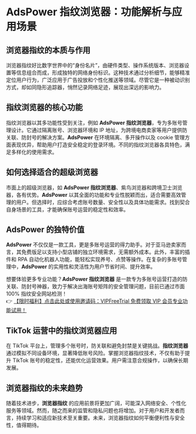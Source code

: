 # AdsPower 指纹浏览器：功能解析与应用场景

## 浏览器指纹的本质与作用

浏览器指纹好比数字世界中的“身份名片”，由硬件类型、操作系统版本、浏览器设置等信息组合而成，形成独特的网络身份标识。这种技术通过分析细节，能够精准定位用户行为，广泛应用于广告投放和个性化推送等领域。尽管它是一种被动识别方式，却如同隐形追踪器，悄然记录网络足迹，展现出深远的影响力。

## 指纹浏览器的核心功能

指纹浏览器以其多功能性受到关注，例如 **AdsPower 指纹浏览器**，专为多账号管理设计。它通过隔离账号、浏览器环境和 IP 地址，为跨境电商卖家等用户提供防关联、防封号的解决方案。**AdsPower** 在环境隔离、多开操作以及 cookie 管理方面表现优异，帮助用户打造安全稳定的登录环境。不同的指纹浏览器各具特色，满足多样化的使用需求。

## 如何选择适合的超级浏览器

市面上的超级浏览器，如 **AdsPower 指纹浏览器**、紫鸟浏览器和跨境卫士浏览器，各有优势。**AdsPower** 以其全面的功能和专业性脱颖而出，适合需要高效管理的用户。但选择时，应综合考虑账号数量、安全性以及具体功能需求。找到契合自身场景的工具，才能确保账号运营的稳定性和效率。

## AdsPower 的独特价值

**AdsPower** 不仅仅是一款工具，更是多账号运营的得力助手。对于亚马逊卖家而言，其免费版足以支持小型店铺的独立环境需求，无需额外成本。此外，丰富的插件和 RPA 自动化机器人功能，能轻松实现养号、点赞等操作。在复杂的多账号管理中，**AdsPower** 的实用性和灵活性为用户节省时间、提升效率。

想要体验更多专业功能？**AdsPower 指纹浏览器** 是一款专为多账号运营打造的防关联、防封号神器，致力于解决出海账号矩阵的安全管理问题，目前已通过市面 100% 指纹安全网站检测！  
👉 [【限时福利】点击此处或使用邀请码：VIPFreeTrial 免费领取 VIP 会员专业功能试用！](https://bit.ly/adspower_free)

## TikTok 运营中的指纹浏览器应用

在 TikTok 平台上，管理多个账号时，防关联和避免封禁是关键挑战。**指纹浏览器** 通过模拟不同设备环境，显著降低账号风险。掌握浏览器指纹技术，不仅有助于提升 TikTok 账号的稳定性，还能优化运营效果。用户需注意合规操作，以确保长期发展。

## 浏览器指纹的未来趋势

随着技术进步，**浏览器指纹** 的应用前景将更加广阔，可能深入网络安全、个性化服务等领域。然而，随之而来的监管和隐私问题也将增加。对于用户和开发者而言，持续学习和适应新技术至关重要。未来，浏览器指纹如何平衡便利性与安全性，值得期待。